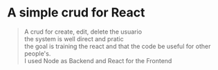 <h1>A simple crud for React</h1>

> A crud for create, edit, delete the usuario<br/>
> the system is well direct and pratic <br/>
> the goal is training the react and that the code be useful for other people's.<br/>
> I used Node as Backend and React for the Frontend
